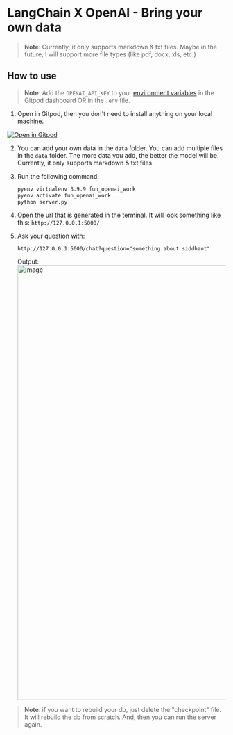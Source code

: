# LangChain X OpenAI - Bring your own data

> **Note**: Currently, it only supports markdown & txt files. Maybe in the future, I will support more file types (like pdf, docx, xls, etc.)

## How to use

> **Note**: Add the `OPENAI_API_KEY` to your [environment variables](https://gitpod.io/user/variables) in the Gitpod dashboard OR in the `.env` file.

1. Open in Gitpod, then you don't need to install anything on your local machine.

[![Open in Gitpod](https://gitpod.io/button/open-in-gitpod.svg)](https://gitpod.io/#https://github.com/Siddhant-K-code/OpenAI-bring-your-own-data)

2. You can add your own data in the `data` folder. You can add multiple files in the `data` folder. The more data you add, the better the model will be. Currently, it only supports markdown & txt files.

3. Run the following command:

   ```bash
   pyenv virtualenv 3.9.9 fun_openai_work
   pyenv activate fun_openai_work
   python server.py
   ```

4. Open the url that is generated in the terminal. It will look something like this: `http://127.0.0.1:5000/`

5. Ask your question with:

    ```
    http://127.0.0.1:5000/chat?question="something about siddhant"
    ```
    
    Output:
      <img width="1000" alt="image" src="https://user-images.githubusercontent.com/55068936/230473879-c3ffc84c-fb2d-44fc-8a32-a5b063ce47a3.png">


> **Note**: if you want to rebuild your db, just delete the "checkpoint" file. It will rebuild the db from scratch. And, then you can run the server again.
